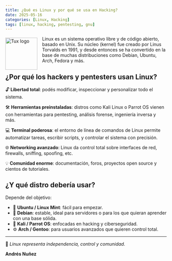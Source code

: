 ```yaml
---
title: ¿Qué es Linux y por qué se usa en Hacking?
date: 2025-05-16
categories: [Linux, Hacking]
tags: [linux, hacking, pentesting, gnu]
---
```


<img src="https://upload.wikimedia.org/wikipedia/commons/a/af/Tux.png" alt="Tux logo" width="100" style="float: left; margin-right: 15px; margin-top: 5px;" />  

Linux es un sistema operativo libre y de código abierto, basado en Unix. Su núcleo (kernel) fue creado por Linus Torvalds en 1991, y desde entonces se ha convertido en la base de muchas distribuciones como Debian, Ubuntu, Arch, Fedora y más.


## ¿Por qué los hackers y pentesters usan Linux?

🔓 **Libertad total**: podés modificar, inspeccionar y personalizar todo el sistema.

🛠️ **Herramientas preinstaladas**: distros como Kali Linux o Parrot OS vienen con herramientas para pentesting, análisis forense, ingeniería inversa y más.

💻 **Terminal poderosa**: el entorno de línea de comandos de Linux permite automatizar tareas, escribir scripts, y controlar el sistema con precisión.

🌐 **Networking avanzado**: Linux da control total sobre interfaces de red, firewalls, sniffing, spoofing, etc.

💡 **Comunidad enorme**: documentación, foros, proyectos open source y cientos de tutoriales.

## ¿Y qué distro debería usar?

Depende del objetivo:

- 👶 **Ubuntu / Linux Mint**: fácil para empezar.
- 🐧 **Debian**: estable, ideal para servidores o para los que quieran aprender con una base sólida.
- 🐍 **Kali / Parrot OS**: enfocadas en hacking y ciberseguridad.
- ⚙️ **Arch / Gentoo**: para usuarios avanzados que quieren control total.

---

🎯 *Linux representa independencia, control y comunidad.*

**Andrés Nuñez**
